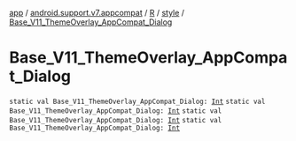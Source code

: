 [app](../../../index.md) / [android.support.v7.appcompat](../../index.md) / [R](../index.md) / [style](index.md) / [Base_V11_ThemeOverlay_AppCompat_Dialog](.)

# Base_V11_ThemeOverlay_AppCompat_Dialog

`static val Base_V11_ThemeOverlay_AppCompat_Dialog: `[`Int`](https://kotlinlang.org/api/latest/jvm/stdlib/kotlin/-int/index.html)
`static val Base_V11_ThemeOverlay_AppCompat_Dialog: `[`Int`](https://kotlinlang.org/api/latest/jvm/stdlib/kotlin/-int/index.html)
`static val Base_V11_ThemeOverlay_AppCompat_Dialog: `[`Int`](https://kotlinlang.org/api/latest/jvm/stdlib/kotlin/-int/index.html)
`static val Base_V11_ThemeOverlay_AppCompat_Dialog: `[`Int`](https://kotlinlang.org/api/latest/jvm/stdlib/kotlin/-int/index.html)